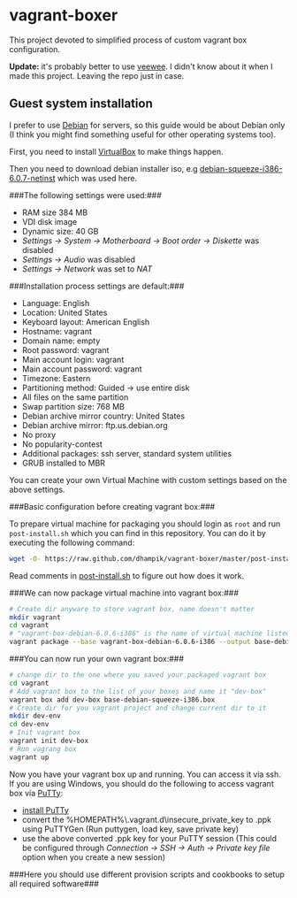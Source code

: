 vagrant-boxer
=============

This project devoted to simplified process of custom vagrant box configuration.

**Update:** it's probably better to use [veewee](https://github.com/jedi4ever/veewee). I didn't know about it when I made this project. Leaving the repo just in case.

Guest system installation
-------------------------

I prefer to use [Debian](http://debian.org/ "Visit Debian website") for servers, so this guide would be about Debian only (I think you might find something useful for other operating systems too).

First, you need to install [VirtualBox](https://www.virtualbox.org/ "Visit virtualbox website") to make things happen.

Then you need to download debian installer iso, e.g [debian-squeeze-i386-6.0.7-netinst](http://cdimage.debian.org/debian-cd/6.0.7/i386/iso-cd/debian-6.0.7-i386-netinst.iso "Download netinst debian iso") which was used here.

###The following settings were used:###
- RAM size 384 MB
- VDI disk image
- Dynamic size: 40 GB
- *Settings &rarr; System &rarr; Motherboard &rarr; Boot order &rarr; Diskette* was disabled
- *Settings &rarr; Audio* was disabled
- *Settings &rarr; Network* was set to *NAT*

###Installation process settings are default:###
- Language: English
- Location: United States
- Keyboard layout: American English
- Hostname: vagrant
- Domain name: empty
- Root password: vagrant
- Main account login: vagrant
- Main account password: vagrant
- Timezone: Eastern
- Partitioning method: Guided &rarr; use entire disk
- All files on the same partition
- Swap partition size: 768 MB
- Debian archive mirror country: United States
- Debian archive mirror: ftp.us.debian.org
- No proxy
- No popularity-contest
- Additional packages: ssh server, standard system utilities
- GRUB installed to MBR

You can create your own Virtual Machine with custom settings based on the above settings.

###Basic configuration before creating vagrant box:###

To prepare virtual machine for packaging you should login as `root` and run `post-install.sh` which you can find in this repository.
You can do it by executing the following command:
```bash
wget -O- https://raw.github.com/dhampik/vagrant-boxer/master/post-install.sh | bash
```

Read comments in [post-install.sh](https://github.com/dhampik/vagrant-boxer/blob/master/post-install.sh "View post-install.sh source code") to figure out how does it work.

###We can now package virtual machine into vagrant box:###
```bash
# Create dir anyware to store vagrant box, name doesn't matter
mkdir vagrant
cd vagrant
# "vagrant-box-debian-6.0.6-i386" is the name of virtual machine listed in virtualbox manager
vagrant package --base vagrant-box-debian-6.0.6-i386 --output base-debian-squeeze-i386.box
```

###You can now run your own vagrant box:###
```bash
# change dir to the one where you saved your packaged vagrant box
cd vagrant
# Add vagrant box to the list of your boxes and name it "dev-box"
vagrant box add dev-box base-debian-squeeze-i386.box
# Create dir for you vagrant project and change current dir to it
mkdir dev-env
cd dev-env
# Init vagrant box
vagrant init dev-box
# Run vagrang box
vagrant up
```

Now you have your vagrant box up and running. You can access it via ssh.
If you are using Windows, you should do the following to access vagrant box via [PuTTy](http://www.chiark.greenend.org.uk/~sgtatham/putty/download.html "Go to PuTTy download page"):
- [install PuTTy](http://www.chiark.greenend.org.uk/~sgtatham/putty/download.html "Go to PuTTy download page")
- convert the %HOMEPATH%\\.vagrant.d\insecure_private_key to .ppk using PuTTYGen (Run puttygen, load key, save private key)
- use the above converted .ppk key for your PuTTY session (This could be configured through *Connection &rarr; SSH &rarr; Auth &rarr; Private key file* option when you create a new session)

###Here you should use different provision scripts and cookbooks to setup all required software###
